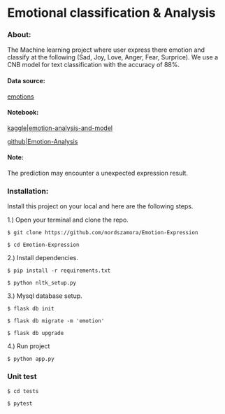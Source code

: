 # Emotional classification & Analysis

### About:
The Machine learning project where user express there emotion and classify at the following (Sad, Joy, Love, Anger, Fear, Surprice). We use a CNB model for text classification with the accuracy of 88%.

#### Data source:

[emotions](https://www.kaggle.com/datasets/nelgiriyewithana/emotions)

#### Notebook:

[kaggle|emotion-analysis-and-model](https://www.kaggle.com/code/nordszamora/emotion-analysis-and-model)

[github|Emotion-Analysis](https://github.com/nordszamora/DS-ML-projects/blob/main/Emotion-Analysis/Emotions.ipynb)

#### Note:
The prediction may encounter a unexpected expression result.

### Installation:
Install this project on your local and here are the following steps.

1.) Open your terminal and clone the repo.
```
$ git clone https://github.com/nordszamora/Emotion-Expression

$ cd Emotion-Expression
```
2.) Install dependencies.
```
$ pip install -r requirements.txt

$ python nltk_setup.py
```
3.) Mysql database setup.
```
$ flask db init

$ flask db migrate -m 'emotion'

$ flask db upgrade
```
4.) Run project
```
$ python app.py
```

### Unit test
```
$ cd tests

$ pytest
```
